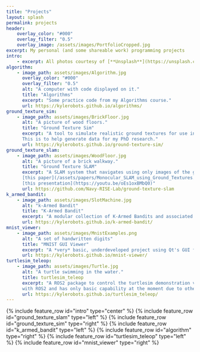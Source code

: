 ```yaml
---
title: "Projects"
layout: splash
permalink: projects
header:
    overlay_color: "#000"
    overlay_filter: "0.5"
    overlay_image: /assets/images/PortfolioCropped.jpg
excerpt: My personal (and some shareable work) programming projects
intro:
    - excerpt: All photos courtesy of [**Unsplash**](https://unsplash.com)
algorithm:
    - image_path: assets/images/Algorithm.jpg
      overlay_color: "#000"
      overlay_filter: "0.5"
      alt: "A computer with code displayed on it."
      title: "Algorithms"
      excerpt: "Some practice code from my Algorithms course."
      url: https://kylerobots.github.io/algorithms/
ground_texture_sim:
    - image_path: assets/images/BrickFloor.jpg
      alt: "A picture of wood floors."
      title: "Ground Texture Sim"
      excerpt: "A tool to simulate realistic ground textures for use in downward facing monocular SLAM applications.
      This is to help generate data for my PhD research."
      url: https://kylerobots.github.io/ground-texture-sim/
ground_texture_slam:
    - image_path: assets/images/WoodFloor.jpg
      alt: "A picture of a brick walkway."
      title: "Ground Texture SLAM"
      excerpt: "A SLAM system that navigates using only images of the ground, as described in
      [this paper](/assets/papers/Monocular_SLAM_using_Ground_Textures.pdf) and
      [this presentation](https://youtu.be/oEs1oxBMbQ0)"
      url: https://github.com/Navy-RISE-Lab/ground-texture-slam
k_armed_bandit:
    - image_path: assets/images/SlotMachine.jpg
      alt: "k-Armed Bandit"
      title: "K-Armed Bandit"
      excerpt: "A modular collection of K-Armed Bandits and associated reinforcement learning agents to solve them."
      url: https://kylerobots.github.io/k-armed-bandit/
mnist_viewer:
    - image_path: assets/images/MnistExamples.png
      alt: "A set of handwritten digits"
      title: "MNIST GUI Viewer"
      excerpt: "A *very* basic, underdeveloped project using Qt's GUI framework combined with PyTorch for C++."
      url: https://kylerobots.github.io/mnist-viewer/
turtlesim_teleop:
    - image_path: assets/images/Turtle.jpg
      alt: "A turtle swimming in the water."
      title: turtlesim_teleop
      excerpt: "A ROS2 package to control the turtlesim demonstration via keyboard. This is mainly to practice working
      with ROS2 and has only basic capability at the moment due to other priorities."
      url: https://kylerobots.github.io/turtlesim_teleop/
---
```

{% include feature_row id="intro" type="center" %}
{% include feature_row id="ground_texture_slam" type="left" %}
{% include feature_row id="ground_texture_sim" type="right" %}
{% include feature_row id="k_armed_bandit" type="left" %}
{% include feature_row id="algorithm" type="right" %}
{% include feature_row id="turtlesim_teleop" type="left" %}
{% include feature_row id="mnist_viewer" type="right" %}
